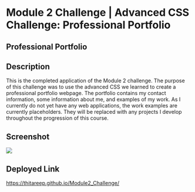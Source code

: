 # Module 2 Challenge | Advanced CSS Challenge: Professional Portfolio
## Professional Portfolio
## Description
This is the completed application of the Module 2 challenge. The purpose of this challenge was to use the advanced CSS we learned to create a professional portfolio webpage. The portfolio contains my contact information, some information about me, and examples of my work. As I currently do not yet have any web applications, the work examples are currently placeholders. They will be replaced with any projects I develop throughout the progression of this course. 
## Screenshot
![](Assets/images/Portfolio-Screenshot.png)
## Deployed Link
https://thitareep.github.io/Module2_Challenge/
